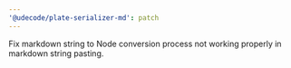 ```yaml
---
'@udecode/plate-serializer-md': patch
---
```


Fix markdown string to Node conversion process not working properly in markdown string pasting.
